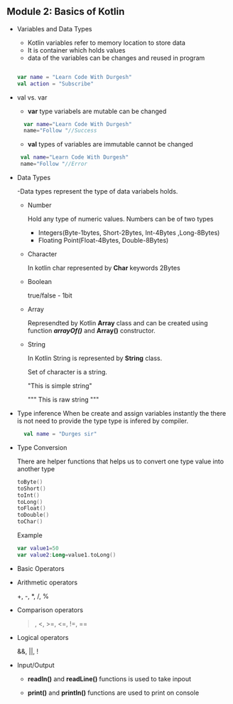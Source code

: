 ## Module 2: Basics of Kotlin

- Variables and Data Types

  - Kotlin variables refer to memory location to store data
  - It is container which holds values
  - data of the variables can be changes and reused in program

  ```kotlin

  var name = "Learn Code With Durgesh"
  val action = "Subscribe"

  ```

- val vs. var

  - **var** type variabels are mutable can be changed

  ```kotlin
    var name="Learn Code With Durgesh"
    name="Follow "//Success
  ```

  - **val** types of variables are immutable cannot be changed

  ```kotlin
   val name="Learn Code With Durgesh"
   name="Follow "//Error
  ```

- Data Types

  -Data types represent the type of data variabels holds.

  - Number

    Hold any type of numeric values. Numbers can be of two types

    - Integers(Byte-1bytes, Short-2Bytes, Int-4Bytes ,Long-8Bytes)
    - Floating Point(Float-4Bytes, Double-8Bytes)

  - Character

    In kotlin char represented by **Char** keywords
    2Bytes

  - Boolean

    true/false - 1bit

  - Array

    Represendted by Kotlin **Array** class and can be created using function **_arrayOf()_** and **Array()** constructor.

  - String

    In Kotlin String is represented by **String** class.

    Set of character is a string.

    "This is simple string"

    """
    This is raw string
    """

- Type inference
  When be create and assign variables instantly the there is not need to provide the type type is infered by compiler.

  ```kotlin
    val name = "Durges sir"
  ```

- Type Conversion

  There are helper functions that helps us to convert one type value into another type

  ```kotlin
  toByte()
  toShort()
  toInt()
  toLong()
  toFloat()
  toDouble()
  toChar()
  ```

  Example

  ```kotlin
  var value1=50
  var value2:Long=value1.toLong()

  ```

- Basic Operators
- Arithmetic operators

  +, -, \*, /, %

- Comparison operators

  > , <, >=, <=, !=, ==

- Logical operators

  &&, ||, !

- Input/Output

  - **readln()** and **readLine()** functions is used to take inpout

  - **print()** and **println()** functions are used to print on console
